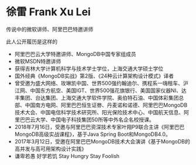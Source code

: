 # 徐雷 Frank Xu Lei
传说中的微软讲师、阿里巴巴特邀讲师

此人公开履历是这样的

- 阿里巴巴云大学特邀讲师、MongoDB中国专家组成员
- 微软MSDN特邀讲师
- 获得吉林大学计算机科学与技术学士学位，上海交通大学硕士学位
- 国外经典《MongoDB实战》第2版、《24种云计算架构设计模式》译者
- 曾受邀为盛大网络、玫琳凯中国、世界500强约翰迪尔、携程系一嗨租车、沪江网、中国东方航空、美国IGT、世界500强花旗银行、美国国家仪器NI、达丰集团、台达集团、上海交通大学软件学院、奥伯特石油、中国体彩集团总部、中国南方电网、阿里巴巴恒生证劵、丹麦诺和诺德、阿里巴巴MongoDB技术大会、中国电信科学技术研究所、阳光保险技术中心、中国航天信息、阿里巴巴云大学、中国电子科技集团50所等中外名企名校授课。
- 2018年7月16日，受邀与阿里巴巴资深技术专家叶翔P9联合主讲《阿里巴巴MongoDB高级实战课程》，基于Java Spring Boot和MongoDB4.0。
- 2017年3月12日，受邀在阿里巴巴MongoDB技术大会演讲《基于MongoDB的高并发与高可用架构设计实践》
- 谦卑若愚 好学若饥 Stay Hungry Stay Foolish
